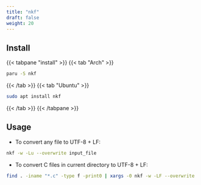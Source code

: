 ```yaml
---
title: "nkf"
draft: false
weight: 20
---
```

## Install

{{< tabpane "install" >}}
{{< tab "Arch" >}}

```sh
paru -S nkf
```

{{< /tab >}}
{{< tab "Ubuntu" >}}

```sh
sudo apt install nkf
```

{{< /tab >}}
{{< /tabpane >}}

## Usage

- To convert any file to UTF-8 + LF:

```sh
nkf -w -Lu --overwrite input_file
```

- To convert C files in current directory to UTF-8 + LF:

```sh
find . -iname "*.c" -type f -print0 | xargs -0 nkf -w -LF --overwrite
```
